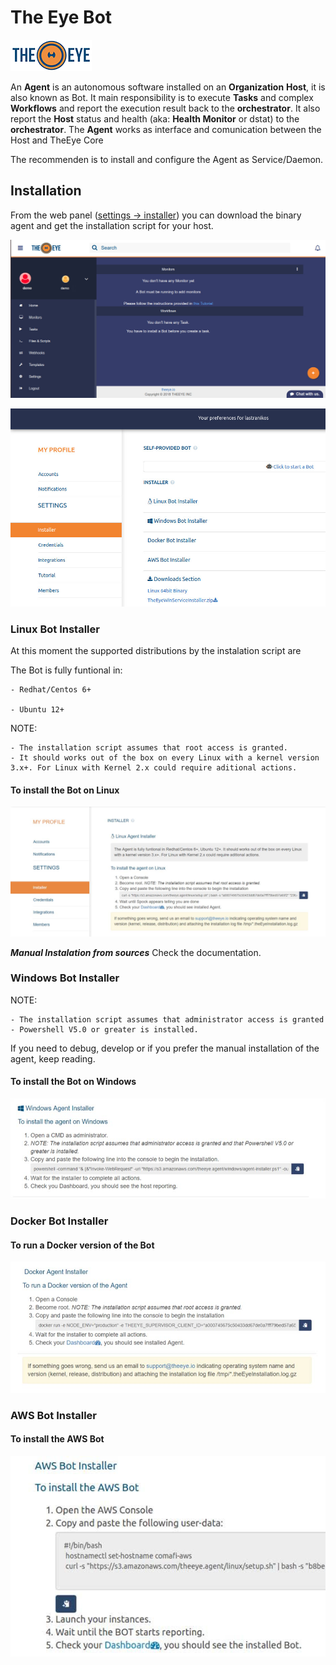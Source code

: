 # The Eye Bot

[![theeye.io](../../images/logo-theeye-theOeye-logo2.png)](https://theeye.io/en/index.html)

An **Agent** is an autonomous software installed on an **Organization** **Host**, it is also known as Bot.
It main responsibility is to execute **Tasks** and complex **Workflows** and report the execution result back to the **orchestrator**.
It also report the **Host** status and health \(aka: **Health Monitor** or dstat\) to the **orchestrator**.
The **Agent** works as interface and comunication between the Host and TheEye Core

The recommenden is to install and configure the Agent as Service/Daemon.

## Installation

From the web panel ([settings -> installer](https://app.theeye.io/dashboard#installer)) you can download the binary agent and get the installation script for your host.

![settings](../../images/Settings.jpg)


![full list for install](../../images/TheEye-Agent-Full-list.jpg)


### Linux Bot Installer

At this moment the supported distributions by the instalation script are

The Bot is fully funtional in:

    - Redhat/Centos 6+

    - Ubuntu 12+


NOTE: 

    - The installation script assumes that root access is granted.
    - It should works out of the box on every Linux with a kernel version 3.x+. For Linux with Kernel 2.x could require aditional actions.


#### To install the Bot on Linux

![linux install](../../images/TheEye-Agent-Linux-Install.jpg)

***Manual Instalation from sources***
Check the documentation.

### Windows Bot Installer

NOTE: 

    - The installation script assumes that administrator access is granted
    - Powershell V5.0 or greater is installed.

If you need to debug, develop or if you prefer the manual installation of the agent, keep reading.

#### To install the Bot on Windows

![windows install](../../images/TheEye-Agent-Windows-Install.jpg)

### Docker Bot Installer

#### To run a Docker version of the Bot

![docker install](../../images/TheEye-Agent-Docker-Install.jpg)

### AWS Bot Installer

#### To install the AWS Bot

![AWS install](../../images/TheEye-Agent-AWS-Install.jpg)
